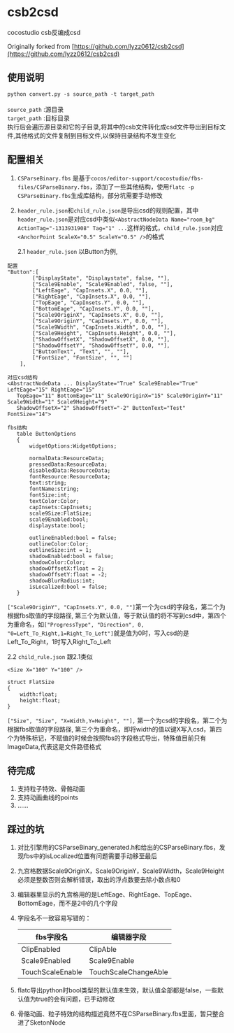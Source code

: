 # csb2csd

cocostudio csb反编成csd

Originally forked from [https://github.com/lyzz0612/csb2csd](https://github.com/lyzz0612/csb2csd)

## 使用说明
`python convert.py -s source_path -t target_path`<br /><br />
 `source_path` :源目录<br />
 `target_path` :目标目录<br />
 执行后会遍历源目录和它的子目录,将其中的csb文件转化成csd文件导出到目标文件,其他格式的文件复制到目标文件,以保持目录结构不发生变化

## 配置相关
1. `CSParseBinary.fbs` 是基于`cocos/editor-support/cocostudio/fbs-files/CSParseBinary.fbs`，添加了一些其他结构，使用`flatc -p CSParseBinary.fbs`生成库结构，部分坑需要手动修改

2. `header_rule.json`和`child_rule.json`是导出csd的规则配置，其中`header_rule.json`是对应csd中类似`<AbstractNodeData Name="room_bg" ActionTag="-1313931908" Tag="1" ...`这样的格式，`child_rule.json`对应`<AnchorPoint ScaleX="0.5" ScaleY="0.5" />`的格式

   2.1 `header_rule.json`
   以Button为例, 
```
配置
"Button":[
		["DisplayState", "Displaystate", false, ""],
		["Scale9Enable", "Scale9Enabled", false, ""],
		["LeftEage", "CapInsets.X", 0.0, ""],
		["RightEage", "CapInsets.X", 0.0, ""],
		["TopEage", "CapInsets.Y", 0.0, ""],
		["BottomEage", "CapInsets.Y", 0.0, ""],
		["Scale9OriginX", "CapInsets.X", 0.0, ""],
		["Scale9OriginY", "CapInsets.Y", 0.0, ""],
		["Scale9Width", "CapInsets.Width", 0.0, ""],
		["Scale9Height", "CapInsets.Height", 0.0, ""],
		["ShadowOffsetX", "ShadowOffsetX", 0.0, ""],
		["ShadowOffsetY", "ShadowOffsetY", 0.0, ""],
		["ButtonText", "Text", "", ""],
		["FontSize", "FontSize", "", ""]
	],
```
```
对应csd结构
<AbstractNodeData ... DisplayState="True" Scale9Enable="True" LeftEage="15" RightEage="15" 
   TopEage="11" BottomEage="11" Scale9OriginX="15" Scale9OriginY="11" Scale9Width="1" Scale9Height="9" 
   ShadowOffsetX="2" ShadowOffsetY="-2" ButtonText="Test" FontSize="14">
```
```
fbs结构
   table ButtonOptions
   {
       widgetOptions:WidgetOptions;

       normalData:ResourceData;
       pressedData:ResourceData;
       disabledData:ResourceData;
       fontResource:ResourceData;
       text:string;
       fontName:string;
       fontSize:int;
       textColor:Color;
       capInsets:CapInsets;
       scale9Size:FlatSize;
       scale9Enabled:bool;
       displaystate:bool;

       outlineEnabled:bool = false;
       outlineColor:Color;
       outlineSize:int = 1;
       shadowEnabled:bool = false;
       shadowColor:Color;
       shadowOffsetX:float = 2;
       shadowOffsetY:float = -2;
       shadowBlurRadius:int;
       isLocalized:bool = false;
   }
```
`["Scale9OriginY", "CapInsets.Y", 0.0, ""]`第一个为csd的字段名，第二个为根据fbs取值的字段路径, 第三个为默认值，等于默认值的将不写到csd中，第四个为重命名，如`["ProgressType", "Direction", 0, "0=Left_To_Right,1=Right_To_Left"]`就是值为0时，写入csd的是Left_To_Right，1时写入Right_To_Left

   2.2 `child_rule.json` 跟2.1类似
   
   `<Size X="100" Y="100" />`
   ``` fbs
   struct FlatSize
   {
       width:float;
       height:float;
   }
   ```
   `["Size", "Size", "X=Width,Y=Height", ""],` 第一个为csd的字段名，第二个为根据fbs取值的字段路径, 第三个为重命名，即将width的值以键X写入csd，第四个为特殊标记，不赋值的时候会按照fbs的字段格式导出，特殊值目前只有ImageData,代表这是文件路径格式

## 待完成
1. 支持粒子特效、骨骼动画
2. 支持动画曲线的points
3. ……

## 踩过的坑
1. 对比引擎用的CSParseBinary_generated.h和给出的CSParseBinary.fbs，发现fbs中的isLocalized位置有问题需要手动移至最后
2. 九宫格数据Scale9OriginX，Scale9OriginY，Scale9Width，Scale9Height必须是整数否则会解析错误，取出的浮点数要去除小数点和0
3. 编辑器里显示的九宫格用的是LeftEage、RightEage、TopEage、BottomEage，而不是2中的几个字段
4. 字段名不一致容易写错的：

   | fbs字段名   | 编辑器字段  |
   |------------|------------|
   | ClipEnabled | ClipAble  |
   | Scale9Enabled | Scale9Enable  |
   | TouchScaleEnable | TouchScaleChangeAble  |
   
5. flatc导出python时bool类型的默认值未生效，默认值全部都是false，一些默认值为true的会有问题，已手动修改
6. 骨骼动画、粒子特效的结构描述竟然不在CSParseBinary.fbs里面，暂只整合进了SketonNode

